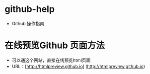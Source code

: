 # github-help
+ Github 操作指南
# 在线预览Github 页面方法
+ 可以通这个网站，直接在线预览html页面
+ URL：[http://htmlpreview.github.io] (http://htmlpreview.github.io)
